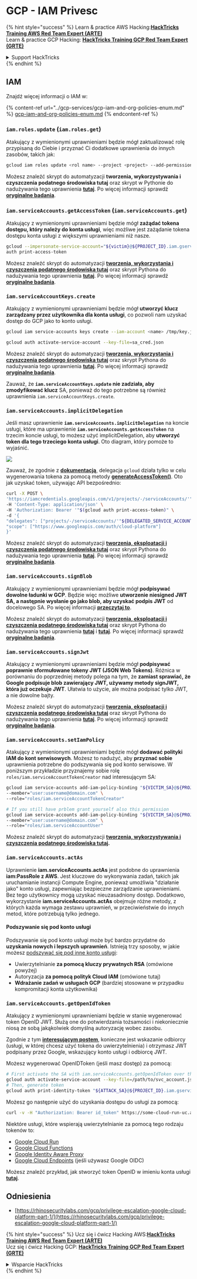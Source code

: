 # GCP - IAM Privesc

{% hint style="success" %}
Learn & practice AWS Hacking:<img src="../../../.gitbook/assets/image (1).png" alt="" data-size="line">[**HackTricks Training AWS Red Team Expert (ARTE)**](https://training.hacktricks.xyz/courses/arte)<img src="../../../.gitbook/assets/image (1).png" alt="" data-size="line">\
Learn & practice GCP Hacking: <img src="../../../.gitbook/assets/image (2).png" alt="" data-size="line">[**HackTricks Training GCP Red Team Expert (GRTE)**<img src="../../../.gitbook/assets/image (2).png" alt="" data-size="line">](https://training.hacktricks.xyz/courses/grte)

<details>

<summary>Support HackTricks</summary>

* Check the [**subscription plans**](https://github.com/sponsors/carlospolop)!
* **Join the** 💬 [**Discord group**](https://discord.gg/hRep4RUj7f) or the [**telegram group**](https://t.me/peass) or **follow** us on **Twitter** 🐦 [**@hacktricks\_live**](https://twitter.com/hacktricks\_live)**.**
* **Share hacking tricks by submitting PRs to the** [**HackTricks**](https://github.com/carlospolop/hacktricks) and [**HackTricks Cloud**](https://github.com/carlospolop/hacktricks-cloud) github repos.

</details>
{% endhint %}

## IAM

Znajdź więcej informacji o IAM w:

{% content-ref url="../gcp-services/gcp-iam-and-org-policies-enum.md" %}
[gcp-iam-and-org-policies-enum.md](../gcp-services/gcp-iam-and-org-policies-enum.md)
{% endcontent-ref %}

### `iam.roles.update` (`iam.roles.get`)

Atakujący z wymienionymi uprawnieniami będzie mógł zaktualizować rolę przypisaną do Ciebie i przyznać Ci dodatkowe uprawnienia do innych zasobów, takich jak:
```bash
gcloud iam roles update <rol name> --project <project> --add-permissions <permission>
```
Możesz znaleźć skrypt do automatyzacji **tworzenia, wykorzystywania i czyszczenia podatnego środowiska tutaj** oraz skrypt w Pythonie do nadużywania tego uprawnienia [**tutaj**](https://github.com/RhinoSecurityLabs/GCP-IAM-Privilege-Escalation/blob/master/ExploitScripts/iam.roles.update.py). Po więcej informacji sprawdź [**oryginalne badania**](https://rhinosecuritylabs.com/gcp/privilege-escalation-google-cloud-platform-part-1/).

### `iam.serviceAccounts.getAccessToken` (`iam.serviceAccounts.get`)

Atakujący z wymienionymi uprawnieniami będzie mógł **zażądać tokena dostępu, który należy do konta usługi**, więc możliwe jest zażądanie tokena dostępu konta usługi z większymi uprawnieniami niż nasze.
```bash
gcloud --impersonate-service-account="${victim}@${PROJECT_ID}.iam.gserviceaccount.com" \
auth print-access-token
```
Możesz znaleźć skrypt do automatyzacji [**tworzenia, wykorzystania i czyszczenia podatnego środowiska tutaj**](https://github.com/carlospolop/gcp\_privesc\_scripts/blob/main/tests/4-iam.serviceAccounts.getAccessToken.sh) oraz skrypt Pythona do nadużywania tego uprawnienia [**tutaj**](https://github.com/RhinoSecurityLabs/GCP-IAM-Privilege-Escalation/blob/master/ExploitScripts/iam.serviceAccounts.getAccessToken.py). Po więcej informacji sprawdź [**oryginalne badania**](https://rhinosecuritylabs.com/gcp/privilege-escalation-google-cloud-platform-part-1/).

### `iam.serviceAccountKeys.create`

Atakujący z wymienionymi uprawnieniami będzie mógł **utworzyć klucz zarządzany przez użytkownika dla konta usługi**, co pozwoli nam uzyskać dostęp do GCP jako to konto usługi.
```bash
gcloud iam service-accounts keys create --iam-account <name> /tmp/key.json

gcloud auth activate-service-account --key-file=sa_cred.json
```
Możesz znaleźć skrypt do automatyzacji [**tworzenia, wykorzystania i czyszczenia podatnego środowiska tutaj**](https://github.com/carlospolop/gcp\_privesc\_scripts/blob/main/tests/3-iam.serviceAccountKeys.create.sh) oraz skrypt Pythona do nadużywania tego uprawnienia [**tutaj**](https://github.com/RhinoSecurityLabs/GCP-IAM-Privilege-Escalation/blob/master/ExploitScripts/iam.serviceAccountKeys.create.py). Po więcej informacji sprawdź [**oryginalne badania**](https://rhinosecuritylabs.com/gcp/privilege-escalation-google-cloud-platform-part-1/).

Zauważ, że **`iam.serviceAccountKeys.update` nie zadziała, aby zmodyfikować klucz** SA, ponieważ do tego potrzebne są również uprawnienia `iam.serviceAccountKeys.create`.

### `iam.serviceAccounts.implicitDelegation`

Jeśli masz uprawnienie **`iam.serviceAccounts.implicitDelegation`** na koncie usługi, które ma uprawnienie **`iam.serviceAccounts.getAccessToken`** na trzecim koncie usługi, to możesz użyć implicitDelegation, aby **utworzyć token dla tego trzeciego konta usługi**. Oto diagram, który pomoże to wyjaśnić.

![](https://rhinosecuritylabs.com/wp-content/uploads/2020/04/image2-500x493.png)

Zauważ, że zgodnie z [**dokumentacją**](https://cloud.google.com/iam/docs/understanding-service-accounts), delegacja `gcloud` działa tylko w celu wygenerowania tokena za pomocą metody [**generateAccessToken()**](https://cloud.google.com/iam/credentials/reference/rest/v1/projects.serviceAccounts/generateAccessToken). Oto jak uzyskać token, używając API bezpośrednio:
```bash
curl -X POST \
'https://iamcredentials.googleapis.com/v1/projects/-/serviceAccounts/'"${TARGET_SERVICE_ACCOUNT}"':generateAccessToken' \
-H 'Content-Type: application/json' \
-H 'Authorization: Bearer '"$(gcloud auth print-access-token)" \
-d '{
"delegates": ["projects/-/serviceAccounts/'"${DELEGATED_SERVICE_ACCOUNT}"'"],
"scope": ["https://www.googleapis.com/auth/cloud-platform"]
}'
```
Możesz znaleźć skrypt do automatyzacji [**tworzenia, eksploatacji i czyszczenia podatnego środowiska tutaj**](https://github.com/carlospolop/gcp\_privesc\_scripts/blob/main/tests/5-iam.serviceAccounts.implicitDelegation.sh) oraz skrypt Pythona do nadużywania tego uprawnienia [**tutaj**](https://github.com/RhinoSecurityLabs/GCP-IAM-Privilege-Escalation/blob/master/ExploitScripts/iam.serviceAccounts.implicitDelegation.py). Po więcej informacji sprawdź [**oryginalne badania**](https://rhinosecuritylabs.com/gcp/privilege-escalation-google-cloud-platform-part-1/).

### `iam.serviceAccounts.signBlob`

Atakujący z wymienionymi uprawnieniami będzie mógł **podpisywać dowolne ładunki w GCP**. Będzie więc możliwe **utworzenie niesigned JWT SA, a następnie wysłanie go jako blob, aby uzyskać podpis JWT** od docelowego SA. Po więcej informacji [**przeczytaj to**](https://medium.com/google-cloud/using-serviceaccountactor-iam-role-for-account-impersonation-on-google-cloud-platform-a9e7118480ed).

Możesz znaleźć skrypt do automatyzacji [**tworzenia, eksploatacji i czyszczenia podatnego środowiska tutaj**](https://github.com/carlospolop/gcp\_privesc\_scripts/blob/main/tests/6-iam.serviceAccounts.signBlob.sh) oraz skrypt Pythona do nadużywania tego uprawnienia [**tutaj**](https://github.com/RhinoSecurityLabs/GCP-IAM-Privilege-Escalation/blob/master/ExploitScripts/iam.serviceAccounts.signBlob-accessToken.py) i [**tutaj**](https://github.com/RhinoSecurityLabs/GCP-IAM-Privilege-Escalation/blob/master/ExploitScripts/iam.serviceAccounts.signBlob-gcsSignedUrl.py). Po więcej informacji sprawdź [**oryginalne badania**](https://rhinosecuritylabs.com/gcp/privilege-escalation-google-cloud-platform-part-1/).

### `iam.serviceAccounts.signJwt`

Atakujący z wymienionymi uprawnieniami będzie mógł **podpisywać poprawnie sformułowane tokeny JWT (JSON Web Tokens)**. Różnica w porównaniu do poprzedniej metody polega na tym, że **zamiast sprawiać, że Google podpisuje blob zawierający JWT, używamy metody signJWT, która już oczekuje JWT**. Ułatwia to użycie, ale można podpisać tylko JWT, a nie dowolne bajty.

Możesz znaleźć skrypt do automatyzacji [**tworzenia, eksploatacji i czyszczenia podatnego środowiska tutaj**](https://github.com/carlospolop/gcp\_privesc\_scripts/blob/main/tests/7-iam.serviceAccounts.signJWT.sh) oraz skrypt Pythona do nadużywania tego uprawnienia [**tutaj**](https://github.com/RhinoSecurityLabs/GCP-IAM-Privilege-Escalation/blob/master/ExploitScripts/iam.serviceAccounts.signJWT.py). Po więcej informacji sprawdź [**oryginalne badania**](https://rhinosecuritylabs.com/gcp/privilege-escalation-google-cloud-platform-part-1/).

### `iam.serviceAccounts.setIamPolicy` <a href="#iam.serviceaccounts.setiampolicy" id="iam.serviceaccounts.setiampolicy"></a>

Atakujący z wymienionymi uprawnieniami będzie mógł **dodawać polityki IAM do kont serwisowych**. Możesz to nadużyć, aby **przyznać sobie** uprawnienia potrzebne do podszywania się pod konto serwisowe. W poniższym przykładzie przyznajemy sobie rolę `roles/iam.serviceAccountTokenCreator` nad interesującym SA:
```bash
gcloud iam service-accounts add-iam-policy-binding "${VICTIM_SA}@${PROJECT_ID}.iam.gserviceaccount.com" \
--member="user:username@domain.com" \
--role="roles/iam.serviceAccountTokenCreator"

# If you still have prblem grant yourself also this permission
gcloud iam service-accounts add-iam-policy-binding "${VICTIM_SA}@${PROJECT_ID}.iam.gserviceaccount.com" \ \
--member="user:username@domain.com" \
--role="roles/iam.serviceAccountUser"
```
Możesz znaleźć skrypt do automatyzacji [**tworzenia, wykorzystywania i czyszczenia podatnego środowiska tutaj**](https://github.com/carlospolop/gcp\_privesc\_scripts/blob/main/tests/d-iam.serviceAccounts.setIamPolicy.sh)**.**

### `iam.serviceAccounts.actAs`

Uprawnienie **iam.serviceAccounts.actAs** jest podobne do uprawnienia **iam:PassRole z AWS**. Jest kluczowe do wykonywania zadań, takich jak uruchamianie instancji Compute Engine, ponieważ umożliwia "działanie jako" konto usługi, zapewniając bezpieczne zarządzanie uprawnieniami. Bez tego użytkownicy mogą uzyskać nieuzasadniony dostęp. Dodatkowo, wykorzystanie **iam.serviceAccounts.actAs** obejmuje różne metody, z których każda wymaga zestawu uprawnień, w przeciwieństwie do innych metod, które potrzebują tylko jednego.

#### Podszywanie się pod konto usługi <a href="#service-account-impersonation" id="service-account-impersonation"></a>

Podszywanie się pod konto usługi może być bardzo przydatne do **uzyskania nowych i lepszych uprawnień**. Istnieją trzy sposoby, w jakie możesz [podszywać się pod inne konto usługi](https://cloud.google.com/iam/docs/understanding-service-accounts#impersonating\_a\_service\_account):

* Uwierzytelnianie **za pomocą kluczy prywatnych RSA** (omówione powyżej)
* Autoryzacja **za pomocą polityk Cloud IAM** (omówione tutaj)
* **Wdrażanie zadań w usługach GCP** (bardziej stosowane w przypadku kompromitacji konta użytkownika)

### `iam.serviceAccounts.getOpenIdToken`

Atakujący z wymienionymi uprawnieniami będzie w stanie wygenerować token OpenID JWT. Służą one do potwierdzania tożsamości i niekoniecznie niosą ze sobą jakąkolwiek domyślną autoryzację wobec zasobu.

Zgodnie z tym [**interesującym postem**](https://medium.com/google-cloud/authenticating-using-google-openid-connect-tokens-e7675051213b), konieczne jest wskazanie odbiorcy (usługi, w której chcesz użyć tokena do uwierzytelnienia) i otrzymasz JWT podpisany przez Google, wskazujący konto usługi i odbiorcę JWT.

Możesz wygenerować OpenIDToken (jeśli masz dostęp) za pomocą:
```bash
# First activate the SA with iam.serviceAccounts.getOpenIdToken over the other SA
gcloud auth activate-service-account --key-file=/path/to/svc_account.json
# Then, generate token
gcloud auth print-identity-token "${ATTACK_SA}@${PROJECT_ID}.iam.gserviceaccount.com" --audiences=https://example.com
```
Możesz go następnie użyć do uzyskania dostępu do usługi za pomocą:
```bash
curl -v -H "Authorization: Bearer id_token" https://some-cloud-run-uc.a.run.app
```
Niektóre usługi, które wspierają uwierzytelnianie za pomocą tego rodzaju tokenów to:

* [Google Cloud Run](https://cloud.google.com/run/)
* [Google Cloud Functions](https://cloud.google.com/functions/docs/)
* [Google Identity Aware Proxy](https://cloud.google.com/iap/docs/authentication-howto)
* [Google Cloud Endpoints](https://cloud.google.com/endpoints/docs/openapi/authenticating-users-google-id) (jeśli używasz Google OIDC)

Możesz znaleźć przykład, jak stworzyć token OpenID w imieniu konta usługi [**tutaj**](https://github.com/carlospolop-forks/GCP-IAM-Privilege-Escalation/blob/master/ExploitScripts/iam.serviceAccounts.getOpenIdToken.py).

## Odniesienia

* [https://rhinosecuritylabs.com/gcp/privilege-escalation-google-cloud-platform-part-1/](https://rhinosecuritylabs.com/gcp/privilege-escalation-google-cloud-platform-part-1/)

{% hint style="success" %}
Ucz się i ćwicz Hacking AWS:<img src="../../../.gitbook/assets/image (1).png" alt="" data-size="line">[**HackTricks Training AWS Red Team Expert (ARTE)**](https://training.hacktricks.xyz/courses/arte)<img src="../../../.gitbook/assets/image (1).png" alt="" data-size="line">\
Ucz się i ćwicz Hacking GCP: <img src="../../../.gitbook/assets/image (2).png" alt="" data-size="line">[**HackTricks Training GCP Red Team Expert (GRTE)**<img src="../../../.gitbook/assets/image (2).png" alt="" data-size="line">](https://training.hacktricks.xyz/courses/grte)

<details>

<summary>Wsparcie HackTricks</summary>

* Sprawdź [**plany subskrypcyjne**](https://github.com/sponsors/carlospolop)!
* **Dołącz do** 💬 [**grupy Discord**](https://discord.gg/hRep4RUj7f) lub [**grupy telegramowej**](https://t.me/peass) lub **śledź** nas na **Twitterze** 🐦 [**@hacktricks\_live**](https://twitter.com/hacktricks\_live)**.**
* **Dziel się trikami hackingowymi, przesyłając PR-y do** [**HackTricks**](https://github.com/carlospolop/hacktricks) i [**HackTricks Cloud**](https://github.com/carlospolop/hacktricks-cloud) repozytoriów na GitHubie.

</details>
{% endhint %}
